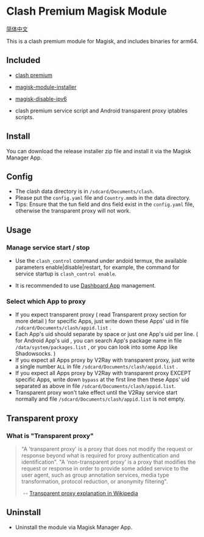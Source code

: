 # Clash Premium Magisk Module
[简体中文](<https://github.com/kalasutra/Clash_Premium_For_Magisk/blob/master/README_CN.md>)
 
  This is a clash premium module for Magisk, and includes binaries for arm64.
## Included
* [clash premium](<https://github.com/Dreamacro/clash/releases/tag/premium>)
* [magisk-module-installer](<https://github.com/topjohnwu/magisk-module-installer>)
* [magisk-disable-ipv6](<https://github.com/njallam/magisk-disable-ipv6>)

* clash premium service script and Android transparent proxy iptables scripts.

## Install

You can download the release installer zip file and install it via the Magisk Manager App.

## Config

* The clash data directory is in `/sdcard/Documents/clash`.
* Please put the `config.yaml` file and `Country.mmdb` in the data directory.
* Tips: Ensure that the tun field and dns field exist in the `config.yaml` file, otherwise the transparent proxy will not work.

## Usage

### Manage service start / stop

* Use the `clash_control` command under andoid termux, the available parameters enable|disable|restart, for example, the command for service startup is `clash_control enable`.

* It is recommended to use [Dashboard App](<https://github.com/Dashboard2/Dashboard>) management.

### Select which App to proxy

* If you expect transparent proxy ( read Transparent proxy section for more detail ) for specific Apps, just write down these Apps' uid in file `/sdcard/Documents/clash/appid.list` .
* Each App's uid should separate by space or just one App's uid per line. ( for Android App's uid , you can search App's package name in file `/data/system/packages.list` , or you can look into some App like Shadowsocks. )
* If you expect all Apps proxy by V2Ray with transparent proxy, just write a single number `ALL` in file `/sdcard/Documents/clash/appid.list` .
* If you expect all Apps proxy by V2Ray with transparent proxy EXCEPT specific Apps, write down `bypass` at the first line then these Apps' uid separated as above in file `/sdcard/Documents/clash/appid.list`.
* Transparent proxy won't take effect until the V2Ray service start normally and file `/sdcard/Documents/clash/appid.list` is not empty.

## Transparent proxy

### What is "Transparent proxy"

> "A 'transparent proxy' is a proxy that does not modify the request or response beyond what is required for proxy authentication and identification". "A 'non-transparent proxy' is a proxy that modifies the request or response in order to provide some added service to the user agent, such as group annotation services, media type transformation, protocol reduction, or anonymity filtering".
>
> ​                                -- [Transparent proxy explanation in Wikipedia](<https://en.wikipedia.org/wiki/Proxy_server#Transparent_proxy>)

## Uninstall

* Uninstall the module via Magisk Manager App.
